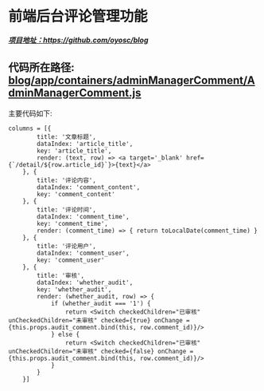 # 前端后台评论管理功能

***[项目地址：](https://github.com/oyosc/blog)https://github.com/oyosc/blog***

## 代码所在路径: [blog/app/containers/adminManagerComment/AdminManagerComment.js](https://github.com/oyosc/blog/blob/master/app/containers/adminManagerComment/AdminManagerComment.js)
主要代码如下: 
```
columns = [{
        title: '文章标题',
        dataIndex: 'article_title',
        key: 'article_title',
        render: (text, row) => <a target='_blank' href={`/detail/${row.article_id}`}>{text}</a>
    }, {
        title: '评论内容',
        dataIndex: 'comment_content',
        key: 'comment_content'
    }, {
        title: '评论时间',
        dataIndex: 'comment_time',
        key: 'comment_time',
        render: (comment_time) => { return toLocalDate(comment_time) }
    }, {
        title: '评论用户',
        dataIndex: 'comment_user',
        key: 'comment_user'
    }, {
        title: '审核',
        dataIndex: 'whether_audit',
        key: 'whether_audit',
        render: (whether_audit, row) => {
            if (whether_audit === '1') {
                return <Switch checkedChildren="已审核" unCheckedChildren="未审核" checked={true} onChange = {this.props.audit_comment.bind(this, row.comment_id)}/>
            } else {
                return <Switch checkedChildren="已审核" unCheckedChildren="未审核" checked={false} onChange = {this.props.audit_comment.bind(this, row.comment_id)}/>
            }
        }
    }]
```